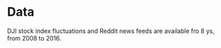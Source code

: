 # Data

DJI stock index fluctuations and Reddit news feeds are available fro 8 ys, from 2008 to 2016.
